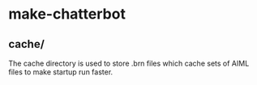 make-chatterbot
===============

cache/
------

The cache directory is used to store .brn files which cache sets of AIML files
to make startup run faster.
